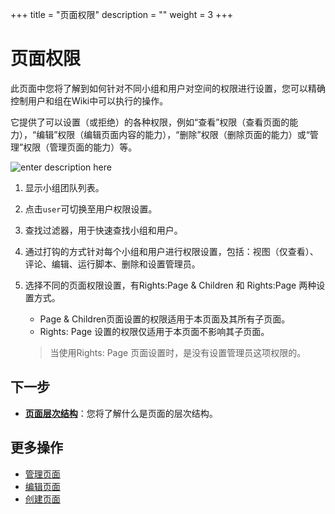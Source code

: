 ﻿+++
title = "页面权限"
description = ""
weight = 3
+++

# 页面权限

此页面中您将了解到如何针对不同小组和用户对空间的权限进行设置，您可以精确控制用户和组在Wiki中可以执行的操作。 

它提供了可以设置（或拒绝）的各种权限，例如“查看”权限（查看页面的能力），“编辑”权限（编辑页面内容的能力），“删除”权限（删除页面的能力）或“管理”权限（管理页面的能力）等。

![enter description here](/docs/user-guide/wiki/image/image17.png)

1. 显示小组团队列表。
2. 点击`user`可切换至用户权限设置。
3. 查找过滤器，用于快速查找小组和用户。
4. 通过打钩的方式针对每个小组和用户进行权限设置，包括：视图（仅查看）、评论、编辑、运行脚本、删除和设置管理员。
5. 选择不同的页面权限设置，有Rights:Page & Children 和 Rights:Page 两种设置方式。
   
    -  Page & Children页面设置的权限适用于本页面及其所有子页面。
    -  Rights: Page 设置的权限仅适用于本页面不影响其子页面。

    <blockquote class="note">
    当使用Rights: Page 页面设置时，是没有设置管理员这项权限的。
    </blockquote>


## 下一步

- [**页面层次结构**](../permissions-page)：您将了解什么是页面的层次结构。

## 更多操作

- [管理页面](../manage-page)
- [编辑页面](../edict-page) 
- [创建页面](../create-page)



